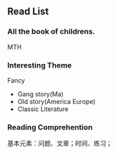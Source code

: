 ## Read List
### All the book of childrens.
MTH


### Interesting Theme
Fancy
- Gang story(Ma)
- Old story(America Europe)
- Classic Literature

### Reading Comprehention
基本元素：问题、文章；时间、练习；